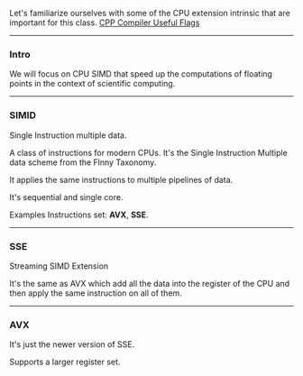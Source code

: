 Let's familiarize ourselves with some of the CPU extension intrinsic that are important for this class. 
[CPP Compiler Useful Flags](CPP%20Compiler%20Useful%20Flags.md)

---
### **Intro**

We will focus on CPU SIMD that speed up the computations of floating points in the context of scientific computing.


---
### **SIMID**

Single Instruction multiple data. 

A class of instructions for modern CPUs. It's the Single Instruction Multiple data scheme from the Flnny Taxonomy. 

It applies the same instructions to multiple pipelines of data. 

It's sequential and single core. 

Examples Instructions set: **AVX**, **SSE**. 

---
### **SSE**

Streaming SIMD Extension

It's the same as AVX which add all the data into the register of the CPU and then apply the same instruction on all of them. 

---
### **AVX**

It's just the newer version of SSE. 

Supports a larger register set. 
